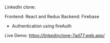 LinkedIn clone:

Frontend: React and Redux
Backend: Firebase

- Authentication using fireAuth

Live Demo:
https://linkedinclone-7ad77.web.app/
